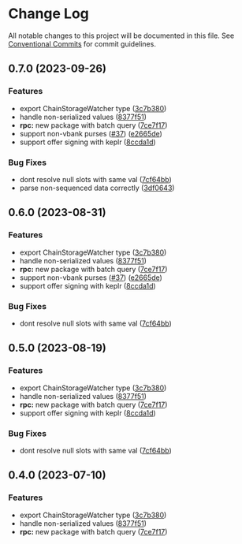 # Change Log

All notable changes to this project will be documented in this file.
See [Conventional Commits](https://conventionalcommits.org) for commit guidelines.

## 0.7.0 (2023-09-26)

### Features

- export ChainStorageWatcher type ([3c7b380](https://github.com/Agoric/ui-kit/commit/3c7b3800281e34825bf38c4de3cac8bd3624827c))
- handle non-serialized values ([8377f51](https://github.com/Agoric/ui-kit/commit/8377f51531df2f5622ca3310218092d7c5f05d7f))
- **rpc:** new package with batch query ([7ce7f17](https://github.com/Agoric/ui-kit/commit/7ce7f17a4fe16b8205d961a8799dedd6979758bf))
- support non-vbank purses ([#37](https://github.com/Agoric/ui-kit/issues/37)) ([e2665de](https://github.com/Agoric/ui-kit/commit/e2665deeb83c335fd672dba8b17a453ea1498250))
- support offer signing with keplr ([8ccda1d](https://github.com/Agoric/ui-kit/commit/8ccda1d1019201ba00691237fa594b91b73de92c))

### Bug Fixes

- dont resolve null slots with same val ([7cf64bb](https://github.com/Agoric/ui-kit/commit/7cf64bb12752759b71b7f202fbe8cd87fa5107f0))
- parse non-sequenced data correctly ([3df0643](https://github.com/Agoric/ui-kit/commit/3df0643c16da61e7912a1c2c43e5937ad86887b8))

## 0.6.0 (2023-08-31)

### Features

- export ChainStorageWatcher type ([3c7b380](https://github.com/Agoric/ui-kit/commit/3c7b3800281e34825bf38c4de3cac8bd3624827c))
- handle non-serialized values ([8377f51](https://github.com/Agoric/ui-kit/commit/8377f51531df2f5622ca3310218092d7c5f05d7f))
- **rpc:** new package with batch query ([7ce7f17](https://github.com/Agoric/ui-kit/commit/7ce7f17a4fe16b8205d961a8799dedd6979758bf))
- support non-vbank purses ([#37](https://github.com/Agoric/ui-kit/issues/37)) ([e2665de](https://github.com/Agoric/ui-kit/commit/e2665deeb83c335fd672dba8b17a453ea1498250))
- support offer signing with keplr ([8ccda1d](https://github.com/Agoric/ui-kit/commit/8ccda1d1019201ba00691237fa594b91b73de92c))

### Bug Fixes

- dont resolve null slots with same val ([7cf64bb](https://github.com/Agoric/ui-kit/commit/7cf64bb12752759b71b7f202fbe8cd87fa5107f0))

## 0.5.0 (2023-08-19)

### Features

- export ChainStorageWatcher type ([3c7b380](https://github.com/Agoric/ui-kit/commit/3c7b3800281e34825bf38c4de3cac8bd3624827c))
- handle non-serialized values ([8377f51](https://github.com/Agoric/ui-kit/commit/8377f51531df2f5622ca3310218092d7c5f05d7f))
- **rpc:** new package with batch query ([7ce7f17](https://github.com/Agoric/ui-kit/commit/7ce7f17a4fe16b8205d961a8799dedd6979758bf))
- support offer signing with keplr ([8ccda1d](https://github.com/Agoric/ui-kit/commit/8ccda1d1019201ba00691237fa594b91b73de92c))

### Bug Fixes

- dont resolve null slots with same val ([7cf64bb](https://github.com/Agoric/ui-kit/commit/7cf64bb12752759b71b7f202fbe8cd87fa5107f0))

## 0.4.0 (2023-07-10)

### Features

- export ChainStorageWatcher type ([3c7b380](https://github.com/Agoric/ui-kit/commit/3c7b3800281e34825bf38c4de3cac8bd3624827c))
- handle non-serialized values ([8377f51](https://github.com/Agoric/ui-kit/commit/8377f51531df2f5622ca3310218092d7c5f05d7f))
- **rpc:** new package with batch query ([7ce7f17](https://github.com/Agoric/ui-kit/commit/7ce7f17a4fe16b8205d961a8799dedd6979758bf))
